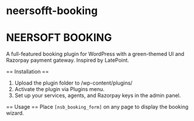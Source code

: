 # neersofft-booking
NEERSOFT BOOKING
================

A full-featured booking plugin for WordPress with a green-themed UI and Razorpay payment gateway.
Inspired by LatePoint.

== Installation ==
1. Upload the plugin folder to /wp-content/plugins/
2. Activate the plugin via Plugins menu.
3. Set up your services, agents, and Razorpay keys in the admin panel.

== Usage ==
Place `[nsb_booking_form]` on any page to display the booking wizard.
